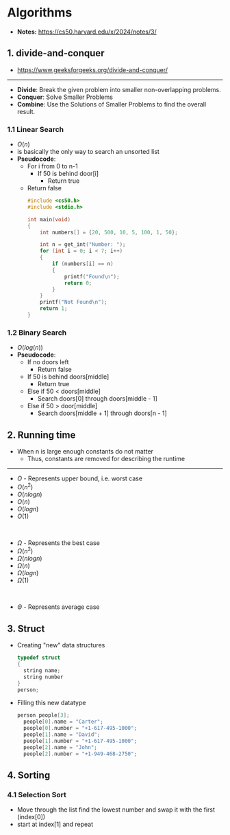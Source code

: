 # Algorithms
- **Notes:** https://cs50.harvard.edu/x/2024/notes/3/

## 1. divide-and-conquer
- https://www.geeksforgeeks.org/divide-and-conquer/
---
- **Divide**: Break the given problem into smaller non-overlapping problems.
- **Conquer**: Solve Smaller Problems
- **Combine**: Use the Solutions of Smaller Problems to find the overall result.

### 1.1 Linear Search
- $O(n)$
- is basically the only way to search an unsorted list
- **Pseudocode**:
  - For i from 0 to n-1
    - If 50 is behind door[i]
      - Return true
  - Return false
    ```c
    #include <cs50.h>
    #include <stdio.h>

    int main(void)
    {
        int numbers[] = {20, 500, 10, 5, 100, 1, 50};

        int n = get_int("Number: ");
        for (int i = 0; i < 7; i++)
        {
            if (numbers[i] == n)
            {
                printf("Found\n");
                return 0;
            }
        }
        printf("Not Found\n");
        return 1;
    }       
    ```
### 1.2 Binary Search
- $O(log(n))$
- **Pseudocode**:
  - If no doors left
    - Return false
  - If 50 is behind doors[middle]
    - Return true
  - Else if 50 < doors[middle]
    - Search doors[0] through doors[middle - 1]
  - Else if 50 > door[middle]
    - Search doors[middle + 1] through doors[n - 1]

## 2. Running time
- When n is large enough constants do not matter
  - Thus, constants are removed for describing the runtime
---
- $O$ - Represents upper bound, i.e. worst case
- $O(n^2)$
- $O(nlogn)$
- $O(n)$
- $O(logn)$
- $O(1)$
  
<br>

- $\Omega$ - Represents the best case
- $\Omega(n^2)$
- $\Omega(nlogn)$
- $\Omega(n)$
- $\Omega(logn)$
- $\Omega(1)$

<br>

- $\Theta$ - Represents average case


## 3. Struct
- Creating "new" data structures
  ```c
  typedef struct
  {
    string name;
    string number
  }
  person;
  ```
- Filling this new datatype
  ```c
  person people[3];
    people[0].name = "Carter";
    people[0].number = "+1-617-495-1000";
    people[1].name = "David";
    people[1].number = "+1-617-495-1000";
    people[2].name = "John";
    people[2].number = "+1-949-468-2750";
  ```

## 4. Sorting
### 4.1 Selection Sort

- Move through the list find the lowest number and swap it with the first (index[0])
- start at index[1] and repeat